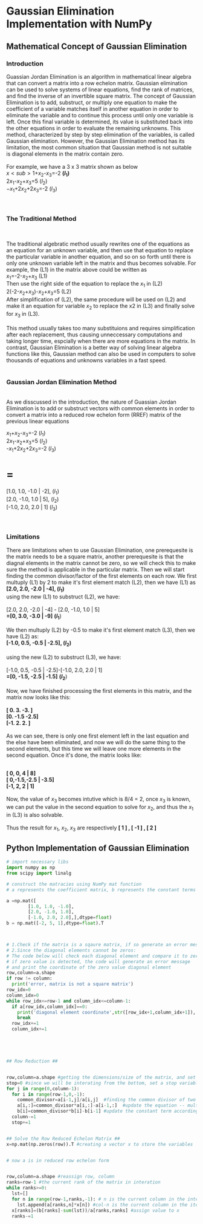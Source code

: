 # Gaussian Elimination Implementation with NumPy
## Mathematical Concept of Gaussian Elimination
### Introduction

Guassian Jordan Elimination is an algorithm in mathematical linear algebra that can convert a matrix into a row echelon matrix. Gaussian elimination can be used to solve systems of linear equations, find the rank of matrices, and find the inverse of an invertible square matrix.
The concept of Gaussian Elimination is to add, substruct, or multiply one equation to make the coefficient of a variable matches itself in another equation in order to eliminate the variable and to continue this process until only one variable is left. Once this final variable is determined, its value is substituted back into the other equations in order to evaluate the remaining unknowns. This method, characterized by step by step elimination of the variables, is called Gaussian elimination.
However, the Gaussian Elimination method has its limitation, the most common situation that Gaussian method is not suitable is diagonal elements in the matrix contain zero.
<br>
<br>
For example, we have a 3 x 3 matrix shown as below<br>
$x<sub>1$+$x_{2}$-$x_{3}$=-2   **($l_{1}$)**<br>
$2x_{1}$-$x_{2}$+$x_{3}$=5   ($l_{2}$)<br>
$-x_{1}$+$2x_{2}$+$2x_{3}$=-2 ($l_{3}$)<br>
<br>
<br>
### The Traditional Method
<br>

The traditional algebratic method usually rewrites one of the equations as an equation for an unknown variable, and then use that equation to replace the particular variable in another equation, and so on so forth until there is only one unknown variable left in the matrix and thus becomes solvable.
For example, the (L1) in the matrix above could be written as<br>
$x_{1}$=-2-$x_{2}$+$x_{3}$ (L1)<br>
Then use the right side of the equation to replace the $x_{1}$ in (L2) <BR>
2(-2-$x_{2}$+$x_{3}$)-$x_{2}$+$x_{3}$=5 (L2) <br>
After simplification of (L2), the same procedure will be used on (L2) and make it an equation for variable 
$x_{2}$
to replace the x2 in (L3) and finally solve for $x_{3}$ in (L3).<br>
<br>
This method usually takes too many substituions and requires simplification after each replacement, thus causing unneccessary computations and taking longer time, espcially when there are more equations in the matrix. In contrast, Gaussian Elimination is a better way of solving linear algebra functions like this, Gaussian method can also be used in computers to solve thousands of equations and unknowns variables in a fast speed.
<br>
<br>
### Gaussian Jordan Elimination Method
<br>
As we disscussed in the introduction, the nature of Guassian Jordan Elimination is to add or substruct vectors with common elements in order to convert a matrix into a reduced row echelon form (RREF)
matrix of the previous linear equations <br>

$x_{1}$+$x_{2}$-$x_{3}$=-2   ($l_{1}$)<br>
$2x_{1}$-$x_{2}$+$x_{3}$=5   ($l_{2}$)<br>
-$x_{1}$+$2x_{2}$+$2x_{3}$=-2 ($l_{3}$)<br>
# =


[1.0, 1.0, -1.0 | -2],   ($l_{1}$)<br>
[2.0, -1.0, 1.0 | 5],    ($l_{2}$)<br>
[-1.0, 2.0, 2.0 | 1]    ($l_{3}$)<br>
<br>
<br>
### Limitations
There are limitations when to use Gaussian Elimination, one prerequesite is the matrix needs to be a square matrix, another prerequesite is that the diagnal elements in the matrix cannot be zero, so we will check this to make sure the method is applicable in the particular matrix.
Then we will start finding the common divisor/factor of the first elements on each row.
We first multuply (L1) by 2 to make it's first element match (L2), then we have (L1) as <br>
**[2.0, 2.0, -2.0 | -4], ($l_{1}$)**<br>
using the new (L1) to substruct (L2), we have:<br>
<br>
[2.0, 2.0, -2.0 | -4] - [2.0, -1.0, 1.0 | 5]<br>
**=[0, 3.0, -3.0 | -9]** **($l_{1}$**)<br>
<br>
We then multuply (L2) by -0.5 to make it's first element match (L3), then we have (L2) as: <br>
**[-1.0, 0.5, -0.5 | -2.5], ($l_{2}$)**<br>
<br>
using the new (L2) to substruct (L3), we have:<br>
<br>
[-1.0, 0.5, -0.5 | -2.5]-[-1.0, 2.0, 2.0 | 1]<br>
**=[0, -1.5, -2.5 | -1.5]** **($l_{2}$**)<br>
<br>
Now, we have finished processing the first elements in this matrix, and the matrix now looks like this:<br>
<BR>
**[ 0.   3.   -3. ]** <br>
**[0.  -1.5 -2.5]**<br>
**[-1.   2.   2. ]** <br>
<br>
As we can see, there is only one first element left in the last equation and the else have been eliminated, and now we will do the same thing to the second elements, but this time we will leave one more elements in the second equation. Once it's done, the matrix looks like:<br>
<BR>

**[ 0,   0,  4 | 8]** <br>
**[ 0,-1.5,-2.5 | -3.5]**<br>
**[-1, 2, 2 | 1]**<br>
<br>
Now, the value of $x_{3}$ becomes intutive which is 8/4 = 2, once $x_{3}$ is known, we can put the value in the second equation to solve for $x_{2}$, and thus the $x_{1}$ in (L3) is also solvable. <BR>
<br>
Thus the result for $x_{1}$, $x_{2}$, $x_{3}$ are respectively **[ 1 ] , [ -1 ] , [ 2 ]**

## Python Implementation of Gaussian Elimination
```python
# import necessary libs
import numpy as np
from scipy import linalg

# construct the matracies using NumPy mat function
# a represents the coefficient matrix, b represents the constant terms matrix(Y side)

a =np.mat([
        [1.0, 1.0, -1.0],
        [2.0, -1.0, 1.0],
        [-1.0, 2.0, 2.0],],dtype=float)
b = np.mat([-2, 5, 1],dtype=float).T



# 1.Check if the matrix is a sqaure matrix, if so generate an error message
# 2.Since the diagonal elements cannot be zeros:
# The code below will check each diagonal element and compare it to zero, 
# if zero value is detected, the code will generate an error message 
# and print the coordinate of the zero value diagonal element
row,column=a.shape
if row != column:
  print('error, matrix is not a square matrix')
row_idx=0
column_idx=0
while row_idx<=row-1 and column_idx<=column-1:
  if a[row_idx,column_idx]==0:
    print('diagonal element coordinate',str([row_idx+1,column_idx+1]),'is zero')
    break
  row_idx+=1
  column_idx+=1





## Row Reduction ##


row,column=a.shape #getting the dimensions/size of the matrix, and set them as the upbond of row and column iteration
stop=0 #since we will be interating from the bottom, set a stop variable that stop the row elimination
for j in range(0,column-1):
  for i in range(row-1,0,-1):
    common_divisor=a[i-1,j]/a[i,j]  #finding the common divisor of two equations
    a[i,:]=common_divisor*a[i,:]-a[i-1,:]  #update the equation -- multiplying the equation by the common divisor and substruct the equation by the other one to eliminiate an element
    b[i]=common_divisor*b[i]-b[i-1] #update the constant term accordingly
  column-=1
  stop+=1


## Solve the Row Reduced Echelon Matrix ##
x=np.mat(np.zeros(row)).T #creating a vector x to store the variables


# now a is in reduced row echelon form


row,column=a.shape #reassign row, column
ranks=row-1 #the current rank of the matrix in interation
while ranks>=0:
  lst=[]
  for n in range(row-1,ranks,-1): # n is the current column in the interation, the first round of loop will be skipped since row-1=ranks
    lst.append(a[ranks,n]*x[n]) #col-n is the current column in the iteration, since n will always be one less than current rank(row), the first non-zero element will be kept untouched.
  x[ranks]=(b[ranks]-sum(lst))/a[ranks,ranks] #assign value to x
  ranks-=1

```
